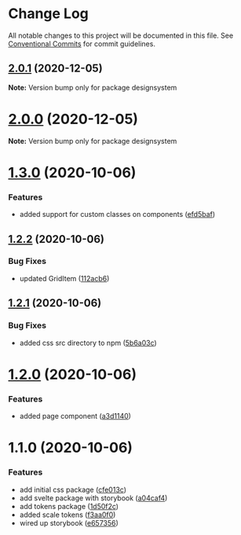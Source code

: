# Change Log

All notable changes to this project will be documented in this file.
See [Conventional Commits](https://conventionalcommits.org) for commit guidelines.

## [2.0.1](https://github.com/DesignSystemsEngineer/designsystem/compare/v2.0.0...v2.0.1) (2020-12-05)

**Note:** Version bump only for package designsystem

# [2.0.0](https://github.com/DesignSystemsEngineer/designsystem/compare/v1.3.0...v2.0.0) (2020-12-05)

**Note:** Version bump only for package designsystem

# [1.3.0](https://github.com/DesignSystemsEngineer/designsystem/compare/v1.2.2...v1.3.0) (2020-10-06)

### Features

- added support for custom classes on components ([efd5baf](https://github.com/DesignSystemsEngineer/designsystem/commit/efd5baf76d9bf85f7d5f3b1a584976e99d15058b))

## [1.2.2](https://github.com/DesignSystemsEngineer/designsystem/compare/v1.2.1...v1.2.2) (2020-10-06)

### Bug Fixes

- updated GridItem ([112acb6](https://github.com/DesignSystemsEngineer/designsystem/commit/112acb63cde8bfc70114fc48c61de09494b6d4a0))

## [1.2.1](https://github.com/DesignSystemsEngineer/designsystem/compare/v1.2.0...v1.2.1) (2020-10-06)

### Bug Fixes

- added css src directory to npm ([5b6a03c](https://github.com/DesignSystemsEngineer/designsystem/commit/5b6a03cb4779015e7376bc48ec6b4b7e9cb25af9))

# [1.2.0](https://github.com/DesignSystemsEngineer/designsystem/compare/v1.1.0...v1.2.0) (2020-10-06)

### Features

- added page component ([a3d1140](https://github.com/DesignSystemsEngineer/designsystem/commit/a3d1140f272569350d27c4ad1d972c8eb29285db))

# 1.1.0 (2020-10-06)

### Features

- add initial css package ([cfe013c](https://github.com/DesignSystemsEngineer/designsystem/commit/cfe013c159556bf7e610da2253b6f8f389ce2dea))
- add svelte package with storybook ([a04caf4](https://github.com/DesignSystemsEngineer/designsystem/commit/a04caf4835fd22e7b314743965f66a0caf19ea79))
- add tokens package ([1d50f2c](https://github.com/DesignSystemsEngineer/designsystem/commit/1d50f2c8cc5d978b09d5fca44fd4c85433098990))
- added scale tokens ([f3aa0f0](https://github.com/DesignSystemsEngineer/designsystem/commit/f3aa0f060afbbd1b063905fbd7be84fa6f187928))
- wired up storybook ([e657356](https://github.com/DesignSystemsEngineer/designsystem/commit/e6573565329aa0cdb6d42f6fdc71d371b829cb6a))

